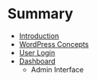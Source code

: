 # Summary

* [Introduction](README.md)
* [WordPress Concepts](wordpress_concepts.md)
* [User Login](user_login.md)
* [Dashboard](dashboard.md)
   * Admin Interface

